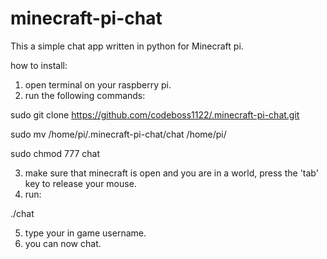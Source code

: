 # minecraft-pi-chat
This a simple chat app written in python for Minecraft pi.

how to install:

1) open terminal on your raspberry pi.
2) run the following commands:

sudo git clone https://github.com/codeboss1122/.minecraft-pi-chat.git

sudo mv /home/pi/.minecraft-pi-chat/chat /home/pi/

sudo chmod 777 chat

3) make sure that minecraft is open and you are in a world, press the 'tab' key to release your mouse.
4) run:

./chat

5) type your in game username.
6) you can now chat.

